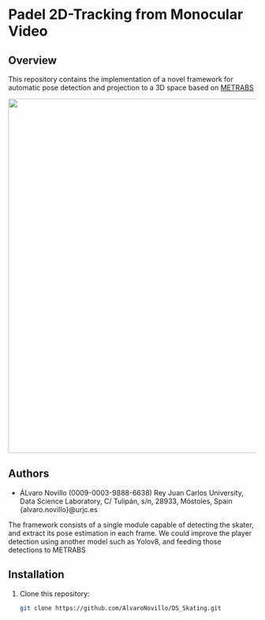 # Padel 2D-Tracking from Monocular Video

## Overview

This repository contains the implementation of a novel framework for automatic pose detection and projection to a 3D space based on  [METRABS](https://arxiv.org/abs/2007.07227)

<a href="url"><img src="https://github.com/AlvaroNovillo/DS_Padel/assets/81865790/a8435924-7e32-45fb-b4b7-e6eef7d03843" align="center" height="720" width="1280" ></a>



## Authors

- ÁLvaro Novillo (0009-0003-9888-6638)
Rey Juan Carlos University, Data Science Laboratory, C/ Tulipán, s/n, 28933, Móstoles, Spain
{alvaro.novillo}@urjc.es


The framework consists of a single module capable of detecting the skater, and extract its pose estimation in each frame. We could improve the player detection using another model such as Yolov8, and feeding those detections to METRABS



## Installation

1. Clone this repository:
   ```sh
   git clone https://github.com/AlvaroNovillo/DS_Skating.git
